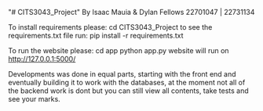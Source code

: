 "# CITS3043_Project" 
By Isaac Mauia & Dylan Fellows
    22701047   | 22731134

To install requirements please:
cd CITS3043_Project to see the requirements.txt file
run: pip install -r requirements.txt

To run the website please:
cd app
python app.py
website will run on http://127.0.0.1:5000/

Developments was done in equal parts, starting with the front end and eventually building it to work with the databases, at the moment not all of the backend work is dont but you can still view all contents, take tests and see your marks.